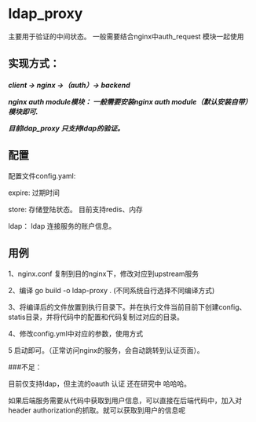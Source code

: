 # ldap_proxy
主要用于验证的中间状态。 一般需要结合nginx中auth_request 模块一起使用
 
## 实现方式：

<h5> client -> nginx ->（auth）-> backend

nginx auth module模块： 一般需要安装nginx auth module（默认安装自带）模块即可.

目前ldap_proxy 只支持ldap的验证。

## 配置

配置文件config.yaml:

expire: 过期时间

store: 存储登陆状态。 目前支持redis、内存

ldap： ldap 连接服务的账户信息。



## 用例

1、nginx.conf 复制到目的nginx下，修改对应到upstream服务

2、编译 go build -o ldap-proxy . (不同系统自行选择不同编译方式)

3、将编译后的文件放置到执行目录下。并在执行文件当前目前下创建config、statis目录，并将代码中的配置和代码复制过对应的目录。

4、修改config.yml中对应的参数，使用方式

5 启动即可。（正常访问nginx的服务，会自动跳转到认证页面）。


###不足： 
 
 目前仅支持ldap，但主流的oauth 认证 还在研究中 哈哈哈。 

 如果后端服务需要从代码中获取到用户信息，可以直接在后端代码中，加入对header authorization的抓取。就可以获取到用户的信息呢

